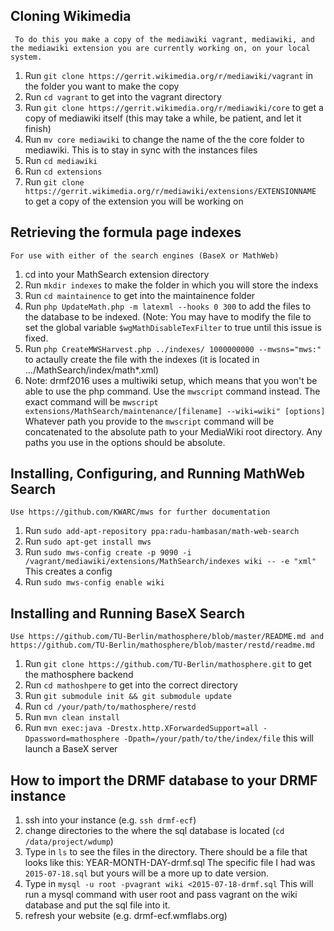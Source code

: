 ## Cloning Wikimedia
	 To do this you make a copy of the mediawiki vagrant, mediawiki, and the mediawiki extension you are currently working on, on your local system.

1. Run `git clone https://gerrit.wikimedia.org/r/mediawiki/vagrant` in the folder you want to make the copy
2. Run `cd vagrant` to get into the vagrant directory
3. Run `git clone https://gerrit.wikimedia.org/r/mediawiki/core` to get a copy of mediawiki itself (this may take a while, be patient, and let it finish)
4. Run `mv core mediawiki` to change the name of the the core folder to mediawiki. This is to stay in sync with the instances files
5. Run `cd mediawiki`
6. Run `cd extensions`
7. Run `git clone https://gerrit.wikimedia.org/r/mediawiki/extensions/EXTENSIONNAME` to get a copy of the extension you will be working on

## Retrieving the formula page indexes
	For use with either of the search engines (BaseX or MathWeb)
	
1. cd into your MathSearch extension directory
2. Run `mkdir indexes` to make the folder in which you will store the indexs
3. Run `cd maintainence` to get into the maintainence folder
4. Run `php UpdateMath.php -m latexml --hooks 0 300` to add the files to the database to be indexed. (Note: You may have to modify the file to set the global variable `$wgMathDisableTexFilter` to true until this issue is fixed.
5. Run `php CreateMWSHarvest.php ../indexes/ 1000000000 --mwsns="mws:"` to actaully create the file with the indexes (it is located in .../MathSearch/index/math*.xml) 
6. Note: drmf2016 uses a multiwiki setup, which means that you won't be able to use the php command. Use  the `mwscript` command instead. The exact command will be `mwscript extensions/MathSearch/maintenance/[filename] --wiki=wiki" [options]` Whatever path you provide to the `mwscript` command will be concatenated to the absolute path to your MediaWiki root directory. Any paths you use in the options should be absolute. 

## Installing, Configuring, and Running MathWeb Search
	Use https://github.com/KWARC/mws for further documentation

1. Run `sudo add-apt-repository ppa:radu-hambasan/math-web-search`
2. Run `sudo apt-get install mws`
3. Run `sudo mws-config create -p 9090 -i /vagrant/mediawiki/extensions/MathSearch/indexes wiki -- -e "xml"` This creates a config 
4. Run `sudo mws-config enable wiki`

## Installing and Running BaseX Search
	Use https://github.com/TU-Berlin/mathosphere/blob/master/README.md and https://github.com/TU-Berlin/mathosphere/blob/master/restd/readme.md

1. Run `git clone https://github.com/TU-Berlin/mathosphere.git` to get the mathosphere backend
2. Run `cd mathoshpere` to get into the correct directory
3. Run `git submodule init && git submodule update`
4. Run `cd /your/path/to/mathosphere/restd`
5. Run `mvn clean install`
6. Run `mvn exec:java -Drestx.http.XForwardedSupport=all -Dpassword=mathosphere -Dpath=/your/path/to/the/index/file` this will launch a BaseX server

## How to import the DRMF database to your DRMF instance

1. ssh into your instance (e.g. `ssh drmf-ecf`)
2. change directories to the where the sql database is located (`cd /data/project/wdump`)
3. Type in `ls` to see the files in the directory. There should be a file that looks like this: YEAR-MONTH-DAY-drmf.sql
    The specific file I had was `2015-07-18.sql` but yours will be a more up to  date version.  
4. Type in `mysql -u root -pvagrant wiki <2015-07-18-drmf.sql`
This will run a mysql command with user root and pass vagrant on the wiki database and put the sql file into it.
5. refresh your website (e.g. drmf-ecf.wmflabs.org)
